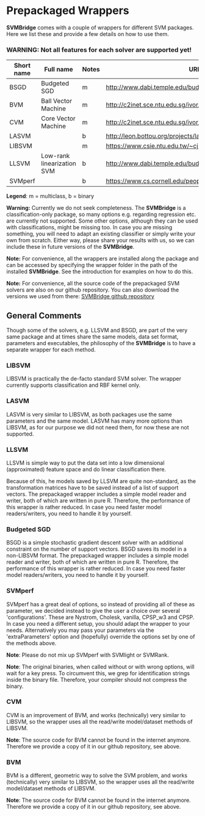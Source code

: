


# Prepackaged Wrappers

**SVMBridge** comes with a couple of wrappers for different SVM packages. Here we list these and provide a few details on how to use them.

### WARNING: Not all features for each solver are supported yet!

|Short name | Full name | Notes | URL |
|-|-|-|-|
|BSGD| Budgeted SGD | m | http://www.dabi.temple.edu/budgetedsvm/
|BVM| Ball Vector Machine | m | http://c2inet.sce.ntu.edu.sg/ivor/cvm.html
|CVM| Core Vector Machine | m | http://c2inet.sce.ntu.edu.sg/ivor/cvm.html
|LASVM |  | b | http://leon.bottou.org/projects/lasvm
|LIBSVM |   | m | https://www.csie.ntu.edu.tw/~cjlin/libsvm/
|LLSVM| Low-rank linearization SVM | b | http://www.dabi.temple.edu/budgetedsvm/
|SVMperf|   | b |  https://www.cs.cornell.edu/people/tj/svm_light/svm_perf.html

**Legend**: m = multiclass, b = binary

**Warning:** Currently we do not seek completeness. The **SVMBridge** is a classification-only package, so many options e.g. regarding regression etc. are currently not supported. Some other options, although they can be used with classifications, might be missing too. In case you are missing something, you will need to adapt an existing classifier or simply write your own from scratch. Either way, please share your results with us, so we can include these in future versions of the **SVMBridge**.


**Note:** For convenience, all the wrappers are installed along the package and can be accessed by specifying the wrapper folder in the path of the installed **SVMBridge**. See the introduction for examples on how to do this.

**Note:** For convenience, all the source code of the prepackaged SVM solvers are also on our github repository. You can also download the versions we used from there: [SVMBridge github repository](github.com/aydindemircioglu/SVMBridge])


## General Comments


Though some of the solvers, e.g. LLSVM and BSGD, are part of the very same package and at times share the same models, data set format, parameters and executables, the philosophy of the **SVMBridge** is to have a separate wrapper for each method.


### LIBSVM

LIBSVM is practically the de-facto standard SVM solver.
The wrapper currently supports  classification and RBF kernel only.



### LASVM

LASVM is very similar to LIBSVM, as both packages use the same parameters and the same model. LASVM has many more options than LIBSVM, as for our purpose we did not need them, for now these are not supported.



### LLSVM


LLSVM is simple way to put the data set into a low dimensional (approximated) feature space and do linear classification there.

Because of this, he models saved by LLSVM are quite non-standard, as the transformation matrices have to be saved instead of a list of support vectors. The prepackaged wrapper includes a simple model
reader and writer, both of which are written in pure R. Therefore, the performance of this wrapper is rather
reduced. In case you need faster model readers/writers, you need to handle it by
yourself.



### Budgeted SGD

BSGD is a simple stochastic gradient descent solver with an additional constraint on the number of support vectors. BSGD  saves its model in a non-LIBSVM format. The
prepackaged wrapper includes a simple model
reader and writer, both of which are written in pure R. Therefore, the performance of this wrapper is rather
reduced. In case you need faster model readers/writers, you need to handle it by
yourself.


### SVMperf

SVMperf has a great deal of options, so instead of providing all of these as parameter, we decided instead to give the user a choice over several 'configurations'. These are Nystrom, Cholesk, vanilla, CPSP_w3 and CPSP.
In case you need a different setup, you should adapt the wrapper to your needs.
Alternatively you may pass your parameters via the 'extraParameters' option
and (hopefully) override the options set by one of the methods above.

**Note**: Please do not mix up SVMperf with SVMlight or SVMRank.

**Note**: The original binaries, when called without or with wrong options, will wait for a key press. To circumvent this, we grep for identification strings inside the binary file. Therefore, your compiler should not compress the binary.



### CVM

CVM is an improvement of BVM, and works (technically) very  similar to LIBSVM,
so the wrapper uses all the read/write model/dataset methods of LIBSVM.


**Note**: The source code for BVM cannot be found in the internet anymore.
Therefore we provide a copy of it in our github repository, see above.


### BVM

BVM is a different, geometric way to solve the SVM problem, and works (technically) very  similar to LIBSVM,
so the wrapper uses all the read/write model/dataset methods of LIBSVM.


**Note**: The source code for BVM cannot be found in the internet anymore.
Therefore we provide a copy of it in our github repository, see above.
